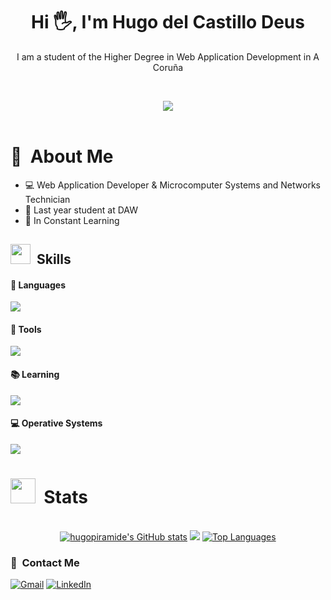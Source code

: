 <header>
    <h1 align="center">Hi 🖐️, I'm Hugo del Castillo Deus</h1>
    <p align="center">I am a student of the Higher Degree in Web Application Development in A Coruña </p>
    <br>
    <p align="center"><img src="https://media.giphy.com/media/JqmupuTVZYaQX5s094/giphy.gif?cid=ecf05e47vuk62gf78ce6f5xm6wuftg28q80zv2rka2868brh&ep=v1_gifs_search&rid=giphy.gif&ct=g"></p>
</header>
<main>
    
# 👤 &nbsp;About Me
<ul>
    <li>💻 Web Application Developer & Microcomputer Systems and Networks Technician </li>
    <li>📖 Last year student at DAW </li>
    <li>📝 In Constant Learning </li>
</ul>
</main>

<section>
    
# <img src = "https://media2.giphy.com/media/QssGEmpkyEOhBCb7e1/giphy.gif?cid=ecf05e47a0n3gi1bfqntqmob8g9aid1oyj2wr3ds3mg700bl&rid=giphy.gif" width = 32px> &nbsp;Skills 

#### 🔧 Languages
<p>
  <a href="https://skillicons.dev">
    <img src="https://skillicons.dev/icons?i=html,css,java,mysql"/>
  </a>
</p>

#### 🔨 Tools
<p>
  <a href="https://skillicons.dev">
    <img src="https://skillicons.dev/icons?i=git,github,wordpress,neovim,vscode,bash,bootstrap,eclipse,idea"/>
  </a>
</p>

#### 📚 Learning
<p>
  <a href="https://skillicons.dev">
    <img src="https://skillicons.dev/icons?i=javascript,php"/>
  </a>
</p>

#### 💻 Operative Systems
<p>
  <a href="https://skillicons.dev">
    <img src="https://skillicons.dev/icons?i=apple,windows,linux,ubuntu,mint,arch"/>
  </a>
</p>
</section>

# <img src="https://media.giphy.com/media/iY8CRBdQXODJSCERIr/giphy.gif" width="40px"> &nbsp;Stats
<section align=center>
<br>
<a href="http://www.github.com/hugopiramide"><img src="https://github-readme-stats.vercel.app/api?username=hugopiramide&show_icons=true&hide=&count_private=true&title_color=a855f7&text_color=ffffff&icon_color=a855f7&bg_color=22272e&hide_border=true&show_icons=true" alt="hugopiramide's GitHub stats" /></a>
<a href="http://www.github.com/hugopiramide"><img src="https://github-readme-streak-stats.herokuapp.com/?user=hugopiramide&stroke=ffffff&background=22272e&ring=a855f7&fire=a855f7&currStreakNum=ffffff&currStreakLabel=a855f7&sideNums=ffffff&sideLabels=ffffff&dates=ffffff&hide_border=true" /></a>
<a href="https://github.com/hugopiramide" align="left"><img src="https://github-readme-stats.vercel.app/api/top-langs/?username=hugopiramide&langs_count=10&title_color=a855f7&text_color=ffffff&icon_color=a855f7&bg_color=22272e&hide_border=true&locale=en&custom_title=Top%20%Languages" alt="Top Languages" /></a>

 </section>
 
### 🔗 &nbsp;Contact Me
<footer>
    <aside>
        <a href="mailto:hugocastillo.deus@gmail.com"><img alt="Gmail" src="https://img.shields.io/badge/Gmail-D14836?style=for-the-badge&logo=gmail&logoColor=white"/></a>
        <a href=""><img alt="LinkedIn" src="https://img.shields.io/badge/linkedin-%230077B5.svg?style=for-the-badge&logo=linkedin&logoColor=white"/></a>
    </aside>
</footer>
